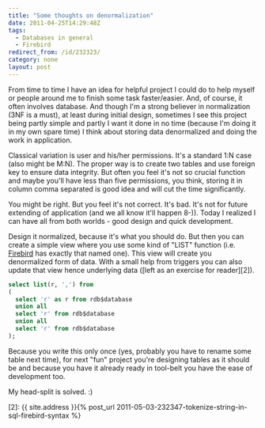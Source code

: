 ```yaml
---
title: "Some thoughts on denormalization"
date: 2011-04-25T14:29:48Z
tags:
  - Databases in general
  - Firebird
redirect_from: /id/232323/
category: none
layout: post
---
```

From time to time I have an idea for helpful project I could do to help myself or people around me to finish some task faster/easier. And, of course, it often involves database. And though I'm a strong believer in normalization (3NF is a must), at least during initial design, sometimes I see this project being partly simple and partly I want it done in no time (because I'm doing it in my own spare time) I think about storing data denormalized and doing the work in application.

Classical variation is user and his/her permissions. It's a standard 1:N case (also might be M:N). The proper way is to create two tables and use foreign key to ensure data integrity. But often you feel it's not so crucial function and maybe you'll have less than five permissions, you think, storing it in column comma separated is good idea and will cut the time significantly.

You might be right. But you feel it's not correct. It's bad. It's not for future extending of application (and we all know it'll happen 8-)). Today I realized I can have all from both worlds - good design and quick development.

Design it normalized, because it's what you should do. But then you can create a simple view where you use some kind of "LIST" function (i.e. [Firebird][1] has exactly that named one). This view will create you denormalized form of data. With a small help from triggers you can also update that view hence underlying data ([left as an exercise for reader][2]).

```sql
select list(r, ',') from
(
  select 'r' as r from rdb$database
  union all
  select 'r' from rdb$database
  union all
  select 'r' from rdb$database
);
```

Because you write this only once (yes, probably you have to rename some table next time), for next "fun" project you're designing tables as it should be and because you have it already ready in tool-belt you have the ease of development too.

My head-split is solved. :)

[1]: http://www.firebirdsql.org
[2]: {{ site.address }}{% post_url 2011-05-03-232347-tokenize-string-in-sql-firebird-syntax %}
